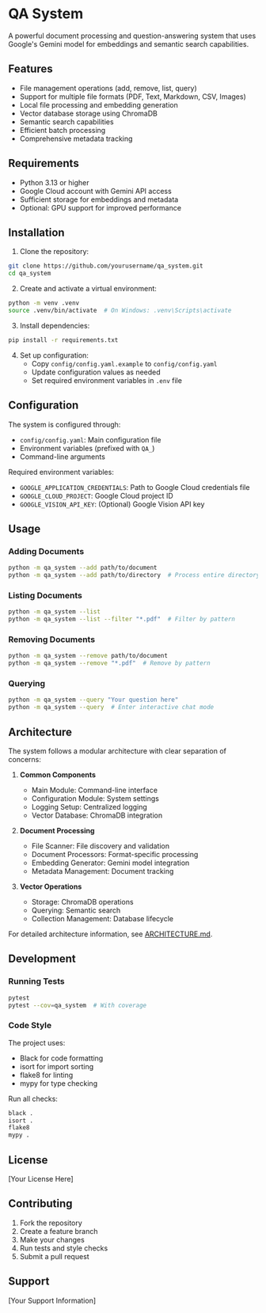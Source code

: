 # QA System

A powerful document processing and question-answering system that uses Google's Gemini model for embeddings and semantic search capabilities.

## Features

- File management operations (add, remove, list, query)
- Support for multiple file formats (PDF, Text, Markdown, CSV, Images)
- Local file processing and embedding generation
- Vector database storage using ChromaDB
- Semantic search capabilities
- Efficient batch processing
- Comprehensive metadata tracking

## Requirements

- Python 3.13 or higher
- Google Cloud account with Gemini API access
- Sufficient storage for embeddings and metadata
- Optional: GPU support for improved performance

## Installation

1. Clone the repository:
```bash
git clone https://github.com/yourusername/qa_system.git
cd qa_system
```

2. Create and activate a virtual environment:
```bash
python -m venv .venv
source .venv/bin/activate  # On Windows: .venv\Scripts\activate
```

3. Install dependencies:
```bash
pip install -r requirements.txt
```

4. Set up configuration:
   - Copy `config/config.yaml.example` to `config/config.yaml`
   - Update configuration values as needed
   - Set required environment variables in `.env` file

## Configuration

The system is configured through:
- `config/config.yaml`: Main configuration file
- Environment variables (prefixed with `QA_`)
- Command-line arguments

Required environment variables:
- `GOOGLE_APPLICATION_CREDENTIALS`: Path to Google Cloud credentials file
- `GOOGLE_CLOUD_PROJECT`: Google Cloud project ID
- `GOOGLE_VISION_API_KEY`: (Optional) Google Vision API key

## Usage

### Adding Documents

```bash
python -m qa_system --add path/to/document
python -m qa_system --add path/to/directory  # Process entire directory
```

### Listing Documents

```bash
python -m qa_system --list
python -m qa_system --list --filter "*.pdf"  # Filter by pattern
```

### Removing Documents

```bash
python -m qa_system --remove path/to/document
python -m qa_system --remove "*.pdf"  # Remove by pattern
```

### Querying

```bash
python -m qa_system --query "Your question here"
python -m qa_system --query  # Enter interactive chat mode
```

## Architecture

The system follows a modular architecture with clear separation of concerns:

1. **Common Components**
   - Main Module: Command-line interface
   - Configuration Module: System settings
   - Logging Setup: Centralized logging
   - Vector Database: ChromaDB integration

2. **Document Processing**
   - File Scanner: File discovery and validation
   - Document Processors: Format-specific processing
   - Embedding Generator: Gemini model integration
   - Metadata Management: Document tracking

3. **Vector Operations**
   - Storage: ChromaDB operations
   - Querying: Semantic search
   - Collection Management: Database lifecycle

For detailed architecture information, see [ARCHITECTURE.md](ARCHITECTURE.md).

## Development

### Running Tests

```bash
pytest
pytest --cov=qa_system  # With coverage
```

### Code Style

The project uses:
- Black for code formatting
- isort for import sorting
- flake8 for linting
- mypy for type checking

Run all checks:
```bash
black .
isort .
flake8
mypy .
```

## License

[Your License Here]

## Contributing

1. Fork the repository
2. Create a feature branch
3. Make your changes
4. Run tests and style checks
5. Submit a pull request

## Support

[Your Support Information] 